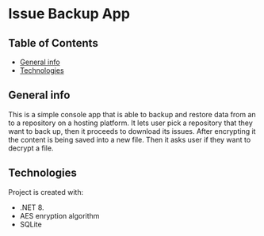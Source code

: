 # Issue Backup App

## Table of Contents 
* [General info](#general-info)
* [Technologies](#technologies)

## General info
This is a simple console app that is able to backup and restore data from an to a repository on a hosting platform. It lets user pick 
a repository that they want to back up, then it proceeds to download its issues. After encrypting it the content is being saved into 
a new file. Then it asks user if they want to decrypt a file. 
	
## Technologies
Project is created with:
* .NET 8.
* AES enryption algorithm
* SQLite
